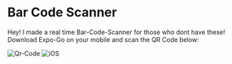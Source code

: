 # Bar Code Scanner

Hey! I made a real time Bar-Code-Scanner for those who dont have these! Download Expo-Go on your mobile and scan the QR Code below:

![Qr-Code](https://user-images.githubusercontent.com/84667872/120753435-c76b6500-c528-11eb-88a2-b261213793d9.PNG)
![iOS](https://user-images.githubusercontent.com/84667872/120753487-dc47f880-c528-11eb-90f1-2e5adfa38cfe.PNG)
